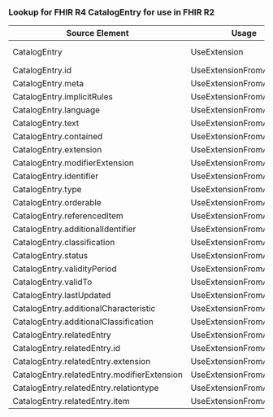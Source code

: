 ### Lookup for FHIR R4 CatalogEntry for use in FHIR R2

| Source Element | Usage | Target |
| -------------- | ----- | ------ |
| CatalogEntry | UseExtension | http://hl7.org/fhir/4.0/StructureDefinition/extension-CatalogEntry |
| CatalogEntry.id | UseExtensionFromAncestor | - |
| CatalogEntry.meta | UseExtensionFromAncestor | - |
| CatalogEntry.implicitRules | UseExtensionFromAncestor | - |
| CatalogEntry.language | UseExtensionFromAncestor | - |
| CatalogEntry.text | UseExtensionFromAncestor | - |
| CatalogEntry.contained | UseExtensionFromAncestor | - |
| CatalogEntry.extension | UseExtensionFromAncestor | - |
| CatalogEntry.modifierExtension | UseExtensionFromAncestor | - |
| CatalogEntry.identifier | UseExtensionFromAncestor | - |
| CatalogEntry.type | UseExtensionFromAncestor | - |
| CatalogEntry.orderable | UseExtensionFromAncestor | - |
| CatalogEntry.referencedItem | UseExtensionFromAncestor | - |
| CatalogEntry.additionalIdentifier | UseExtensionFromAncestor | - |
| CatalogEntry.classification | UseExtensionFromAncestor | - |
| CatalogEntry.status | UseExtensionFromAncestor | - |
| CatalogEntry.validityPeriod | UseExtensionFromAncestor | - |
| CatalogEntry.validTo | UseExtensionFromAncestor | - |
| CatalogEntry.lastUpdated | UseExtensionFromAncestor | - |
| CatalogEntry.additionalCharacteristic | UseExtensionFromAncestor | - |
| CatalogEntry.additionalClassification | UseExtensionFromAncestor | - |
| CatalogEntry.relatedEntry | UseExtensionFromAncestor | - |
| CatalogEntry.relatedEntry.id | UseExtensionFromAncestor | - |
| CatalogEntry.relatedEntry.extension | UseExtensionFromAncestor | - |
| CatalogEntry.relatedEntry.modifierExtension | UseExtensionFromAncestor | - |
| CatalogEntry.relatedEntry.relationtype | UseExtensionFromAncestor | - |
| CatalogEntry.relatedEntry.item | UseExtensionFromAncestor | - |
